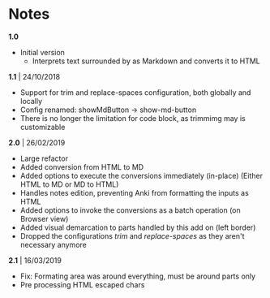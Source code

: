 # Notes

**1.0**

* Initial version
  * Interprets text surrounded by <amd> as Markdown and converts it to HTML

**1.1** | 24/10/2018

* Support for trim and replace-spaces configuration, both globally and locally
* Config renamed: showMdButton -> show-md-button  
* There is no longer the limitation for code block, as trimmimg may is customizable 

**2.0** | 26/02/2019

* Large refactor
* Added conversion from HTML to MD
* Added options to execute the conversions immediately (in-place) (Either HTML to MD or MD to HTML)
* Handles notes edition, preventing Anki from formatting the inputs as HTML
* Added options to invoke the conversions as a batch operation (on Browser view)
* Added visual demarcation to parts handled by this add on (left border)
* Dropped the configurations *trim* and *replace-spaces* as they aren't necessary anymore

**2.1** | 16/03/2019

* Fix: Formating area was around everything, must be around <amd> parts only
* Pre processing HTML escaped chars